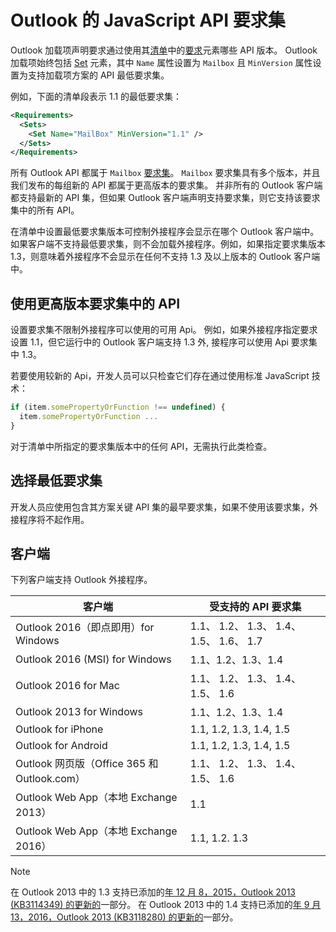 # <a name="outlook-javascript-api-requirement-sets"></a>Outlook 的 JavaScript API 要求集

Outlook 加载项声明要求通过使用其[清单](https://docs.microsoft.com/office/dev/add-ins/develop/add-in-manifests)中的[要求](/javascript/office/manifest/requirements)元素哪些 API 版本。 Outlook 加载项始终包括 [Set](/javascript/office/manifest/set) 元素，其中 `Name` 属性设置为 `Mailbox` 且 `MinVersion` 属性设置为支持加载项方案的 API 最低要求集。

例如，下面的清单段表示 1.1 的最低要求集：

```xml
<Requirements>
  <Sets>
    <Set Name="MailBox" MinVersion="1.1" />
  </Sets>
</Requirements>
```

所有 Outlook API 都属于 `Mailbox` [要求集](https://docs.microsoft.com/office/dev/add-ins/develop/specify-office-hosts-and-api-requirements)。 `Mailbox` 要求集具有多个版本，并且我们发布的每组新的 API 都属于更高版本的要求集。 并非所有的 Outlook 客户端都支持最新的 API 集，但如果 Outlook 客户端声明支持要求集，则它支持该要求集中的所有 API。

在清单中设置最低要求集版本可控制外接程序会显示在哪个 Outlook 客户端中。如果客户端不支持最低要求集，则不会加载外接程序。例如，如果指定要求集版本 1.3，则意味着外接程序不会显示在任何不支持 1.3 及以上版本的 Outlook 客户端中。

## <a name="using-apis-from-later-requirement-sets"></a>使用更高版本要求集中的 API

设置要求集不限制外接程序可以使用的可用 Api。 例如，如果外接程序指定要求设置 1.1，但它运行中的 Outlook 客户端支持 1.3 外, 接程序可以使用 Api 要求集中 1.3。

若要使用较新的 Api，开发人员可以只检查它们存在通过使用标准 JavaScript 技术：

```js
if (item.somePropertyOrFunction !== undefined) {
  item.somePropertyOrFunction ...
}
```

对于清单中所指定的要求集版本中的任何 API，无需执行此类检查。

## <a name="choosing-a-minimum-requirement-set"></a>选择最低要求集

开发人员应使用包含其方案关键 API 集的最早要求集，如果不使用该要求集，外接程序将不起作用。

## <a name="clients"></a>客户端

下列客户端支持 Outlook 外接程序。

| 客户端 | 受支持的 API 要求集 |
| --- | --- |
| Outlook 2016（即点即用）for Windows | 1.1、 1.2、 1.3、 1.4、 1.5、 1.6、 1.7 |
| Outlook 2016 (MSI) for Windows | 1.1、1.2、1.3、1.4 |
| Outlook 2016 for Mac | 1.1、 1.2、 1.3、 1.4、 1.5、 1.6 |
| Outlook 2013 for Windows | 1.1、1.2、1.3、1.4 |
| Outlook for iPhone | 1.1, 1.2, 1.3, 1.4, 1.5 |
| Outlook for Android | 1.1, 1.2, 1.3, 1.4, 1.5 |
| Outlook 网页版（Office 365 和 Outlook.com） | 1.1、 1.2、 1.3、 1.4、 1.5、 1.6 |
| Outlook Web App（本地 Exchange 2013） | 1.1 |
| Outlook Web App（本地 Exchange 2016） | 1.1, 1.2. 1.3 |

> [!NOTE]
> 在 Outlook 2013 中的 1.3 支持已添加的[年 12 月 8，2015，Outlook 2013 (KB3114349) 的更新的](https://support.microsoft.com/kb/3114349)一部分。 在 Outlook 2013 中的 1.4 支持已添加的[年 9 月 13，2016，Outlook 2013 (KB3118280) 的更新的](https://support.microsoft.com/help/3118280)一部分。

